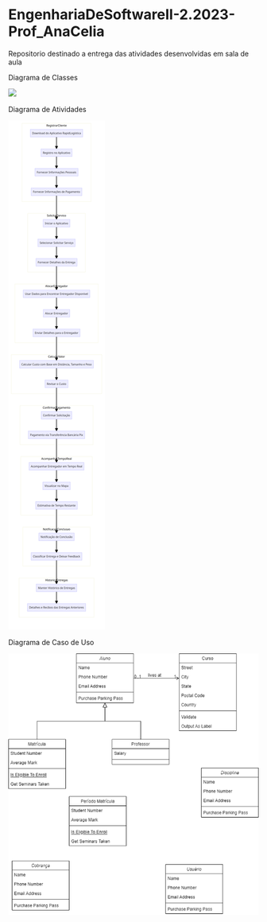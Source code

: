 # EngenhariaDeSoftwareII-2.2023-Prof_AnaCelia
Repositorio destinado a entrega das atividades desenvolvidas em sala de aula

Diagrama de Classes


<img src="mermaid-diagram-RapidLogistica-17-10-2023">

Diagrama de Atividades

<img src="DiagramaAtividade-RapidLogistica-17-10-2023.png">


Diagrama de Caso de Uso


<img src="Diagrama de Classes.drawio.png">
